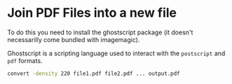 # Join PDF Files into a new file
To do this you need to install the ghostscript package
(it doesn't necessarilly come bundled with imagemagic).

Ghostscript is a scripting language used to interact with the
`postscript` and `pdf` formats.

``` sh
convert -density 220 file1.pdf file2.pdf ... output.pdf
```

